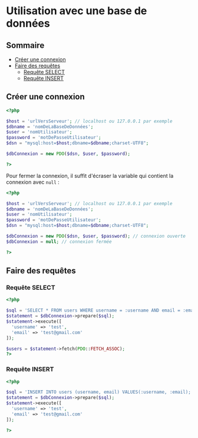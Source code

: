 # Utilisation avec une base de données

## Sommaire

- [Créer une connexion](#créer-une-connexion)
- [Faire des requêtes](#faire-des-requêtes)
  - [Requête SELECT](#requête-select)
  - [Requête INSERT](#requête-insert)

## Créer une connexion

```php
<?php

$host = 'urlVersServeur'; // localhost ou 127.0.0.1 par exemple
$dbname = 'nomDeLaBaseDeDonnées';
$user = 'nomUtilisateur';
$password = 'motDePasseUtilisateur';
$dsn = "mysql:host=$host;dbname=$dbname;charset-UTF8";

$dbConnexion = new PDO($dsn, $user, $password);

?>
```

Pour fermer la connexion, il suffit d'écraser la variable qui contient la connexion avec `null` :

```php
<?php

$host = 'urlVersServeur'; // localhost ou 127.0.0.1 par exemple
$dbname = 'nomDeLaBaseDeDonnées';
$user = 'nomUtilisateur';
$password = 'motDePasseUtilisateur';
$dsn = "mysql:host=$host;dbname=$dbname;charset-UTF8";

$dbConnexion = new PDO($dsn, $user, $password); // connexion ouverte
$dbConnexion = null; // connexion fermée

?>
```

## Faire des requêtes

### Requête SELECT

```php
<?php

$sql = 'SELECT * FROM users WHERE username = :username AND email = :email;';
$statement = $dbConnexion->prepare($sql);
$statement->execute([
  'username' => 'test',
  'email' => 'test@gmail.com'
]);

$users = $statement->fetch(PDO::FETCH_ASSOC);
?>
```

### Requête INSERT

```php
<?php

$sql = 'INSERT INTO users (username, email) VALUES(:username, :email);';
$statement = $dbConnexion->prepare($sql);
$statement->execute([
  'username' => 'test',
  'email' => 'test@gmail.com'
]);

?>
```
